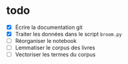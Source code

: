 # todo

- [x] Écrire la documentation git
- [x] Traiter les données dans le script `broom.py`
- [ ] Réorganiser le notebook
- [ ] Lemmatiser le corpus des livres
- [ ] Vectoriser les termes du corpus
